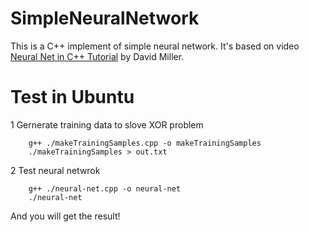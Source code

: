 # SimpleNeuralNetwork
This is a C++ implement of simple neural network. It's based on video [Neural Net in C++ Tutorial](https://vimeo.com/19569529) by David Miller.
# Test in Ubuntu
1 Gernerate training data to slove XOR problem
```
    g++ ./makeTrainingSamples.cpp -o makeTrainingSamples
    ./makeTrainingSamples > out.txt
```
2 Test neural netwrok
```
    g++ ./neural-net.cpp -o neural-net
    ./neural-net
```
And you will get the result!

